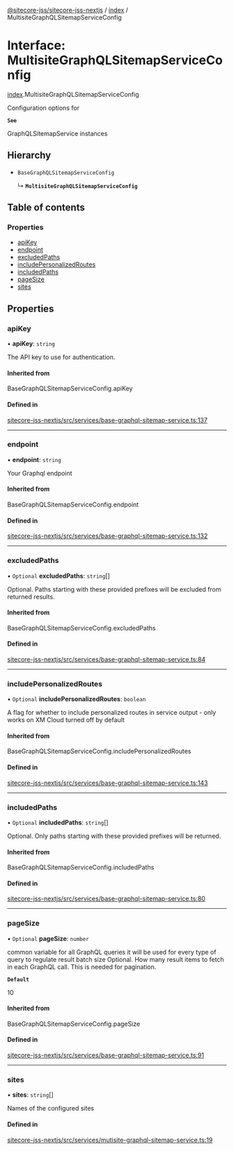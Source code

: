 [@sitecore-jss/sitecore-jss-nextjs](../README.md) / [index](../modules/index.md) / MultisiteGraphQLSitemapServiceConfig

# Interface: MultisiteGraphQLSitemapServiceConfig

[index](../modules/index.md).MultisiteGraphQLSitemapServiceConfig

Configuration options for

**`See`**

GraphQLSitemapService instances

## Hierarchy

- `BaseGraphQLSitemapServiceConfig`

  ↳ **`MultisiteGraphQLSitemapServiceConfig`**

## Table of contents

### Properties

- [apiKey](index.MultisiteGraphQLSitemapServiceConfig.md#apikey)
- [endpoint](index.MultisiteGraphQLSitemapServiceConfig.md#endpoint)
- [excludedPaths](index.MultisiteGraphQLSitemapServiceConfig.md#excludedpaths)
- [includePersonalizedRoutes](index.MultisiteGraphQLSitemapServiceConfig.md#includepersonalizedroutes)
- [includedPaths](index.MultisiteGraphQLSitemapServiceConfig.md#includedpaths)
- [pageSize](index.MultisiteGraphQLSitemapServiceConfig.md#pagesize)
- [sites](index.MultisiteGraphQLSitemapServiceConfig.md#sites)

## Properties

### apiKey

• **apiKey**: `string`

The API key to use for authentication.

#### Inherited from

BaseGraphQLSitemapServiceConfig.apiKey

#### Defined in

[sitecore-jss-nextjs/src/services/base-graphql-sitemap-service.ts:137](https://github.com/Sitecore/jss/blob/a3b05707b/packages/sitecore-jss-nextjs/src/services/base-graphql-sitemap-service.ts#L137)

___

### endpoint

• **endpoint**: `string`

Your Graphql endpoint

#### Inherited from

BaseGraphQLSitemapServiceConfig.endpoint

#### Defined in

[sitecore-jss-nextjs/src/services/base-graphql-sitemap-service.ts:132](https://github.com/Sitecore/jss/blob/a3b05707b/packages/sitecore-jss-nextjs/src/services/base-graphql-sitemap-service.ts#L132)

___

### excludedPaths

• `Optional` **excludedPaths**: `string`[]

Optional. Paths starting with these provided prefixes will be excluded from returned results.

#### Inherited from

BaseGraphQLSitemapServiceConfig.excludedPaths

#### Defined in

[sitecore-jss-nextjs/src/services/base-graphql-sitemap-service.ts:84](https://github.com/Sitecore/jss/blob/a3b05707b/packages/sitecore-jss-nextjs/src/services/base-graphql-sitemap-service.ts#L84)

___

### includePersonalizedRoutes

• `Optional` **includePersonalizedRoutes**: `boolean`

A flag for whether to include personalized routes in service output - only works on XM Cloud
turned off by default

#### Inherited from

BaseGraphQLSitemapServiceConfig.includePersonalizedRoutes

#### Defined in

[sitecore-jss-nextjs/src/services/base-graphql-sitemap-service.ts:143](https://github.com/Sitecore/jss/blob/a3b05707b/packages/sitecore-jss-nextjs/src/services/base-graphql-sitemap-service.ts#L143)

___

### includedPaths

• `Optional` **includedPaths**: `string`[]

Optional. Only paths starting with these provided prefixes will be returned.

#### Inherited from

BaseGraphQLSitemapServiceConfig.includedPaths

#### Defined in

[sitecore-jss-nextjs/src/services/base-graphql-sitemap-service.ts:80](https://github.com/Sitecore/jss/blob/a3b05707b/packages/sitecore-jss-nextjs/src/services/base-graphql-sitemap-service.ts#L80)

___

### pageSize

• `Optional` **pageSize**: `number`

common variable for all GraphQL queries
it will be used for every type of query to regulate result batch size
Optional. How many result items to fetch in each GraphQL call. This is needed for pagination.

**`Default`**

10

#### Inherited from

BaseGraphQLSitemapServiceConfig.pageSize

#### Defined in

[sitecore-jss-nextjs/src/services/base-graphql-sitemap-service.ts:91](https://github.com/Sitecore/jss/blob/a3b05707b/packages/sitecore-jss-nextjs/src/services/base-graphql-sitemap-service.ts#L91)

___

### sites

• **sites**: `string`[]

Names of the configured sites

#### Defined in

[sitecore-jss-nextjs/src/services/mutisite-graphql-sitemap-service.ts:19](https://github.com/Sitecore/jss/blob/a3b05707b/packages/sitecore-jss-nextjs/src/services/mutisite-graphql-sitemap-service.ts#L19)
